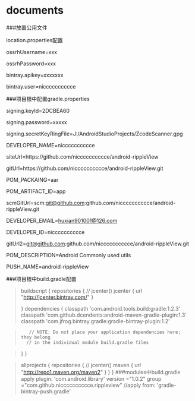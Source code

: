 # documents
###放置公用文件
>
location.properties配置
>
ossrhUsername=xxx
>
ossrhPassword=xxx
>
bintray.apikey=xxxxxxx
>
bintray.user=nicccccccccce
>
###项目根中配置gradle.properties
>
signing.keyId=2DCBEA60
>
signing.password=xxxxx
>
signing.secretKeyRingFile=J:/AndroidStudioProjects/ZcodeScanner.gpg
>
DEVELOPER_NAME=nicccccccccce
>
siteUrl=https\://github.com/nicccccccccce/android-rippleView
>
gitUrl=https\://github.com/nicccccccccce/android-rippleView.git
>
POM_PACKAING=aar
>
POM_ARTIFACT_ID=app
>
scmGitUrl=scm\:git@github.com\:github.com/nicccccccccce/android-rippleView.git
>
DEVELOPER_EMAIL=huxian901001@126.com
>
DEVELOPER_ID=nicccccccccce
>
gitUrl2=git@github.com\:github.com/nicccccccccce/android-rippleView.git
>
POM_DESCRIPTION=Android Commonly used utils
>
PUSH_NAME=android-rippleView
>
###项目根中build.gradle配置
>buildscript {
> repositories {
>//        jcenter()
 >       jcenter {
  >          url "http://jcenter.bintray.com/"
 >       }
>
>    }
>    dependencies {
>        classpath 'com.android.tools.build:gradle:1.2.3'
>        classpath 'com.github.dcendents:android-maven-gradle-plugin:1.3'
 >       classpath 'com.jfrog.bintray.gradle:gradle-bintray-plugin:1.2'

>        // NOTE: Do not place your application dependencies here; they belong
 >       // in the individual module build.gradle files


>    }
>}

>allprojects {
 >   repositories {
>//        jcenter()
>        maven  {
>            url "http://repo1.maven.org/maven2"
>        }
>    }
>}
###modules中build.gradle
>apply plugin: 'com.android.library'
>version ="1.0.2"
>group ="com.github.nicccccccccce.rippleview"
>//apply from: 'gradle-bintray-push.gradle'

